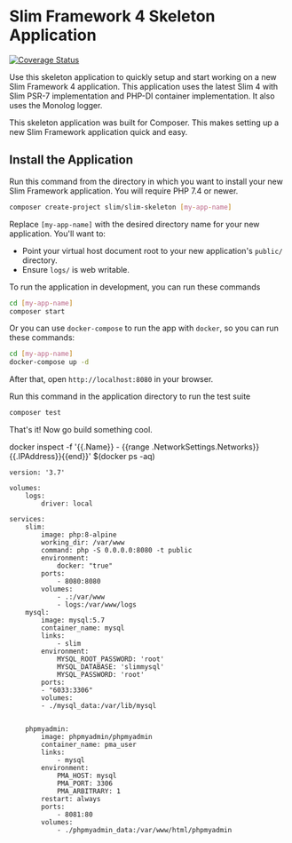 # Slim Framework 4 Skeleton Application

[![Coverage Status](https://coveralls.io/repos/github/slimphp/Slim-Skeleton/badge.svg?branch=master)](https://coveralls.io/github/slimphp/Slim-Skeleton?branch=master)

Use this skeleton application to quickly setup and start working on a new Slim Framework 4 application. This application uses the latest Slim 4 with Slim PSR-7 implementation and PHP-DI container implementation. It also uses the Monolog logger.

This skeleton application was built for Composer. This makes setting up a new Slim Framework application quick and easy.

## Install the Application

Run this command from the directory in which you want to install your new Slim Framework application. You will require PHP 7.4 or newer.

```bash
composer create-project slim/slim-skeleton [my-app-name]
```

Replace `[my-app-name]` with the desired directory name for your new application. You'll want to:

* Point your virtual host document root to your new application's `public/` directory.
* Ensure `logs/` is web writable.

To run the application in development, you can run these commands 

```bash
cd [my-app-name]
composer start
```

Or you can use `docker-compose` to run the app with `docker`, so you can run these commands:
```bash
cd [my-app-name]
docker-compose up -d
```
After that, open `http://localhost:8080` in your browser.

Run this command in the application directory to run the test suite

```bash
composer test
```

That's it! Now go build something cool.

docker inspect -f '{{.Name}} - {{range .NetworkSettings.Networks}}{{.IPAddress}}{{end}}' $(docker ps -aq)

````
version: '3.7'

volumes:
    logs:
        driver: local

services:
    slim:
        image: php:8-alpine
        working_dir: /var/www
        command: php -S 0.0.0.0:8080 -t public
        environment:
            docker: "true"
        ports:
            - 8080:8080
        volumes:
            - .:/var/www
            - logs:/var/www/logs
    mysql:
        image: mysql:5.7
        container_name: mysql
        links:
            - slim
        environment:
            MYSQL_ROOT_PASSWORD: 'root'
            MYSQL_DATABASE: 'slimmysql'
            MYSQL_PASSWORD: 'root'
        ports:
        - "6033:3306"
        volumes: 
        - ./mysql_data:/var/lib/mysql


    phpmyadmin:
        image: phpmyadmin/phpmyadmin
        container_name: pma_user
        links:
            - mysql
        environment:
            PMA_HOST: mysql
            PMA_PORT: 3306
            PMA_ARBITRARY: 1
        restart: always
        ports:
            - 8081:80
        volumes:
            - ./phpmyadmin_data:/var/www/html/phpmyadmin
````